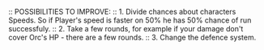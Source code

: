 :: POSSIBILITIES TO IMPROVE:
:: 1. Divide chances about characters Speeds. So if Player's speed is faster on 50% he has 50% chance of run successfuly.
:: 2. Take a few rounds, for example if your damage don't cover Orc's HP - there are a few rounds.
:: 3. Change the defence system.
